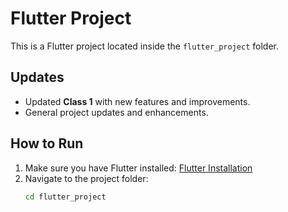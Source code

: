 # Flutter Project

This is a Flutter project located inside the `flutter_project` folder.

## Updates

- Updated **Class 1** with new features and improvements.
- General project updates and enhancements.

## How to Run

1. Make sure you have Flutter installed: [Flutter Installation](https://flutter.dev/docs/get-started/install)
2. Navigate to the project folder:
   ```bash
   cd flutter_project
